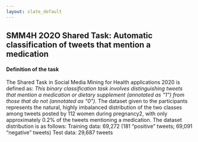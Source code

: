 ```yaml
---
layout: slate_default
---
```


## SMM4H 2O2O Shared Task: Automatic classification of tweets that mention a medication

#### Definition of the task
The Shared Task in Social Media Mining for Health applications 2020 is defined as: *This binary classification task involves distinguishing tweets that mention a medication or dietary supplement (annotated as “1”) from those that do not (annotated as “0”).*
The dataset given to the participants represents the natural, highly imbalanced distribution of the two classes among tweets posted by 112 women during pregnancy2, with only approximately 0.2% of the tweets mentioning a medication. 
The dataset distribution is as follows:
Training data: 69,272 (181 “positive” tweets; 69,091 “negative” tweets)
Test data: 29,687 tweets

